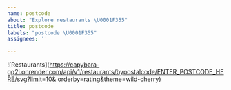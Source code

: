 ```yaml
---
name: postcode
about: "Explore restaurants \U0001F355"
title: postcode
labels: "postcode \U0001F355"
assignees: ''

---
```


![Restaurants](https://capybara-gq2i.onrender.com/api/v1/restaurants/bypostalcode/ENTER_POSTCODE_HERE/svg?limit=10& orderby=rating&theme=wild-cherry)
